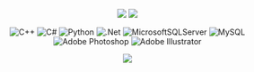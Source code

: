 <div align="center">
  
![](https://github-readme-stats.vercel.app/api?username=madaralol666&count_private=true&theme=transparent&hide_border=true)
![](https://github-readme-stats.vercel.app/api/top-langs/?username=madaralol666&theme=transparent&hide_border=true&include_all_commits=true&count_private=true&layout=compact)
 
![C++](https://img.shields.io/badge/c++-%2300599C.svg?style=for-the-badge&logo=c%2B%2B&logoColor=white) ![C#](https://img.shields.io/badge/c%23-%23239120.svg?style=for-the-badge&logo=c-sharp&logoColor=white) ![Python](https://img.shields.io/badge/python-3670A0?style=for-the-badge&logo=python&logoColor=ffdd54) ![.Net](https://img.shields.io/badge/.NET-5C2D91?style=for-the-badge&logo=.net&logoColor=white) ![MicrosoftSQLServer](https://img.shields.io/badge/Microsoft%20SQL%20Server-CC2927?style=for-the-badge&logo=microsoft%20sql%20server&logoColor=white) ![MySQL](https://img.shields.io/badge/mysql-%2300f.svg?style=for-the-badge&logo=mysql&logoColor=white) ![Adobe Photoshop](https://img.shields.io/badge/adobe%20photoshop-%2331A8FF.svg?style=for-the-badge&logo=adobe%20photoshop&logoColor=white) ![Adobe Illustrator](https://img.shields.io/badge/adobe%20illustrator-%23FF9A00.svg?style=for-the-badge&logo=adobe%20illustrator&logoColor=white)
  
[![](https://visitcount.itsvg.in/api?id=Madaralol666&label=Profile%20Views&color=0&icon=0&pretty=true)](https://visitcount.itsvg.in)
<div>
